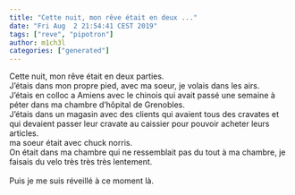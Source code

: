 ```yaml
---
title: "Cette nuit, mon rêve était en deux ..."
date: "Fri Aug  2 21:54:41 CEST 2019"
tags: ["reve", "pipotron"]
author: m1ch3l
categories: ["generated"]
---
```


Cette nuit, mon rêve était en deux parties.<br>
J’étais dans mon propre pied, avec ma soeur, je volais dans les airs.<br>
J’étais en colloc a Amiens avec le chinois qui avait passé une semaine à péter dans ma chambre d’hôpital de Grenobles.<br>
J’étais dans un magasin avec des clients qui avaient tous des cravates et qui devaient passer leur cravate au caissier pour pouvoir acheter leurs articles.<br>
ma soeur était avec chuck norris.<br>
On était dans ma chambre qui ne ressemblait pas du tout à ma chambre, je faisais du velo très très très lentement.<br>
<br>
Puis je me suis réveillé à ce moment là.<br>
<br>
